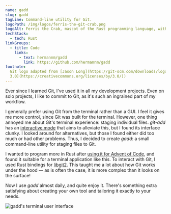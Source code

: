 ```yaml
---
name: gadd
slug: gadd
tagLine: Command-line utility for Git.
logoPath: /img/logos/ferris-the-git-crab.png
logoAlt: Ferris the Crab, mascot of the Rust programming language, with the Git logo on its forehead
techStack:
  - tech: Rust
linkGroups:
  - title: Code
    links:
      - text: hermannm/gadd
        link: https://github.com/hermannm/gadd
footnote:
  Git logo adapted from [Jason Long](https://git-scm.com/downloads/logos) (licensed under [CC BY
  3.0](https://creativecommons.org/licenses/by/3.0/))
---
```


Ever since I learned Git, I've used it in all my development projects. Even on solo projects, I like
to commit to Git, as it's such an ingrained part of my workflow.

I generally prefer using Git from the terminal rather than a GUI. I feel it gives me more control,
since Git was built for the terminal. However, one thing annoyed me about Git's terminal experience:
staging individual files. _git-add_ has an
[interactive mode](https://git-scm.com/docs/git-add#_interactive_mode) that aims to alleviate this,
but I found its interface clunky. I looked around for alternatives, but those I found either did too
much or had other problems. Thus, I decided to create _gadd_: a small command-line utility for
staging files to Git.

I wanted to program more in Rust after
[using it for Advent of Code](https://github.com/hermannm/advent-of-rust), and found it suitable for
a terminal application like this. To interact with Git, I used Rust bindings for
[libgit2](https://libgit2.org/). This taught me a lot about how Git works under the hood ⁠— as is
often the case, it is more complex than it looks on the surface!

Now I use _gadd_ almost daily, and quite enjoy it. There's something extra satisfying about creating
your own tool and tailoring it exactly to your needs.

![gadd's terminal user interface](/img/screenshots/gadd.png)
